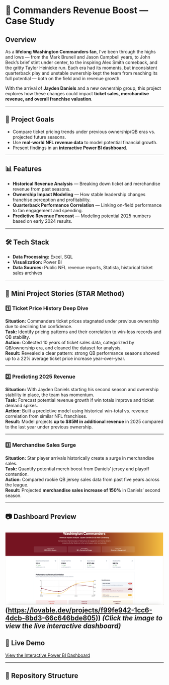 # 🏈 Commanders Revenue Boost — Case Study

## Overview
As a **lifelong Washington Commanders fan**, I’ve been through the highs and lows — from the Mark Brunell and Jason Campbell years, to John Beck’s brief stint under center, to the inspiring Alex Smith comeback, and the gritty Taylor Heinicke run. Each era had its moments, but inconsistent quarterback play and unstable ownership kept the team from reaching its full potential — both on the field and in revenue growth.

With the arrival of **Jayden Daniels** and a new ownership group, this project explores how these changes could impact **ticket sales, merchandise revenue, and overall franchise valuation**.

---

## 🎯 Project Goals
- Compare ticket pricing trends under previous ownership/QB eras vs. projected future seasons.
- Use **real-world NFL revenue data** to model potential financial growth.
- Present findings in an **interactive Power BI dashboard**.

---

## 📊 Features
- **Historical Revenue Analysis** — Breaking down ticket and merchandise revenue from past seasons.
- **Ownership Impact Modeling** — How stable leadership changes franchise perception and profitability.
- **Quarterback Performance Correlation** — Linking on-field performance to fan engagement and spending.
- **Predictive Revenue Forecast** — Modeling potential 2025 numbers based on early 2024 results.

---

## 🛠 Tech Stack
- **Data Processing:** Excel, SQL
- **Visualization:** Power BI
- **Data Sources:** Public NFL revenue reports, Statista, historical ticket sales archives

---

## 🌟 Mini Project Stories (STAR Method)

### 1️⃣ Ticket Price History Deep Dive
**Situation:** Commanders ticket prices stagnated under previous ownership due to declining fan confidence.  
**Task:** Identify pricing patterns and their correlation to win-loss records and QB stability.  
**Action:** Collected 10 years of ticket sales data, categorized by QB/ownership era, and cleaned the dataset for analysis.  
**Result:** Revealed a clear pattern: strong QB performance seasons showed up to a 22% average ticket price increase year-over-year.  

---

### 2️⃣ Predicting 2025 Revenue
**Situation:** With Jayden Daniels starting his second season and ownership stability in place, the team has momentum.  
**Task:** Forecast potential revenue growth if win totals improve and ticket demand spikes.  
**Action:** Built a predictive model using historical win-total vs. revenue correlation from similar NFL franchises.  
**Result:** Model projects **up to $85M in additional revenue** in 2025 compared to the last year under previous ownership.  

---

### 3️⃣ Merchandise Sales Surge
**Situation:** Star player arrivals historically create a surge in merchandise sales.  
**Task:** Quantify potential merch boost from Daniels’ jersey and playoff contention.  
**Action:** Compared rookie QB jersey sales data from past five years across the league.  
**Result:** Projected **merchandise sales increase of 150%** in Daniels’ second season.  

---

## 📷 Dashboard Preview
![Dashboard Preview](washingtoncommandersprev.png)(https://lovable.dev/projects/f99fe942-1cc6-4dcb-8bd3-66c646bde805))
*(Click the image to view the live interactive dashboard)*
---

## 🔗 Live Demo
[View the Interactive Power BI Dashboard](https://lovable.dev/projects/f99fe942-1cc6-4dcb-8bd3-66c646bde805)

---

## 📂 Repository Structure
